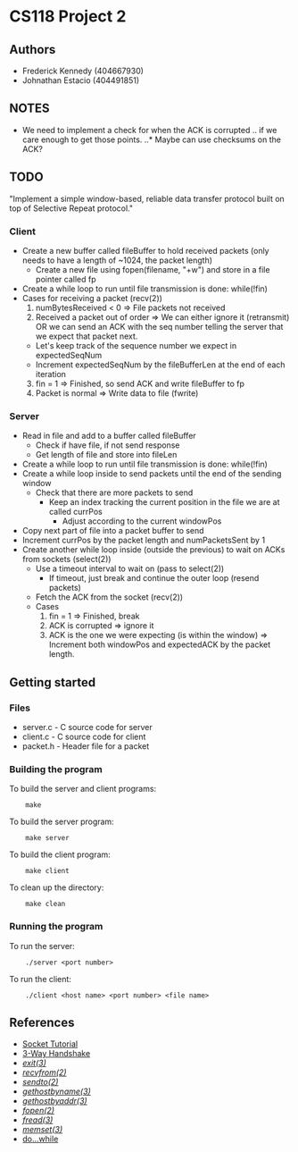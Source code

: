 # CS118 Project 2

## Authors

* Frederick Kennedy (404667930)
* Johnathan Estacio (404491851)

## NOTES
* We need to implement a check for when the ACK is corrupted .. if we care enough to get those points.
..* Maybe can use checksums on the ACK?

## TODO
"Implement a simple window-based, reliable data transfer protocol
built on top of Selective Repeat protocol."

### Client
* Create a new buffer called fileBuffer to hold received packets (only needs to have a length of ~1024, the packet length)
  * Create a new file using fopen(filename, "+w") and store in a file pointer called fp
* Create a while loop to run until file transmission is done: while(!fin)
* Cases for receiving a packet (recv(2))
  1. numBytesReceived < 0 => File packets not received
  2. Received a packet out of order => We can either ignore it (retransmit) OR we can send an ACK with the seq number telling the server that we expect that packet next.
    * Let's keep track of the sequence number we expect in expectedSeqNum
    * Increment expectedSeqNum by the fileBufferLen at the end of each iteration
  3. fin = 1 => Finished, so send ACK and write fileBuffer to fp
  4. Packet is normal => Write data to file (fwrite)

### Server
* Read in file and add to a buffer called fileBuffer
  * Check if have file, if not send response
  * Get length of file and store into fileLen
* Create a while loop to run until file transmission is done: while(!fin)
* Create a while loop inside to send packets until the end of the sending window
  * Check that there are more packets to send 
    * Keep an index tracking the current position in the file we are at called currPos
      * Adjust according to the current windowPos
* Copy next part of file into a packet buffer to send
* Increment currPos by the packet length and numPacketsSent by 1
* Create another while loop inside (outside the previous) to wait on ACKs from sockets (select(2))
  * Use a timeout interval to wait on (pass to select(2))
    * If timeout, just break and continue the outer loop (resend packets)
  * Fetch the ACK from the socket (recv(2))
  * Cases
    1. fin = 1 => Finished, break
    2. ACK is corrupted => ignore it
    3. ACK is the one we were expecting (is within the window) => Increment both windowPos and expectedACK by the packet length.

## Getting started
### Files
* server.c - C source code for server
* client.c - C source code for client
* packet.h - Header file for a packet

### Building the program
To build the server and client programs:
```
    make
```
To build the server program:
```
    make server
```
To build the client program:
```
    make client
```
To clean up the directory:
```
    make clean
```

### Running the program
To run the server:
```
    ./server <port number>
```
To run the client:
```
    ./client <host name> <port number> <file name>
```

## References
* [Socket Tutorial](http://www.linuxhowtos.org/C_C++/socket.htm)
* [3-Way Handshake](http://www.inetdaemon.com/tutorials/internet/tcp/3-way_handshake.shtml)
* [_exit(3)_](http://man7.org/linux/man-pages/man3/exit.3.html)
* [_recvfrom(2)_](https://linux.die.net/man/2/recvfrom)
* [_sendto(2)_](https://linux.die.net/man/2/sendto)
* [_gethostbyname(3)_](http://man7.org/linux/man-pages/man3/gethostbyname.3.html)
* [_gethostbyaddr(3)_](https://linux.die.net/man/3/gethostbyaddr)
* [_fopen(2)_](https://linux.die.net/man/3/fopen)
* [_fread(3)_](http://man7.org/linux/man-pages/man3/fread.3.html)
* [_memset(3)_](http://man7.org/linux/man-pages/man3/memset.3.html)
* [do...while](https://www.tutorialspoint.com/cprogramming/c_do_while_loop.htm)
